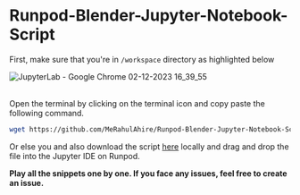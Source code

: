 # Runpod-Blender-Jupyter-Notebook-Script

First, make sure that you're in `/workspace` directory as highlighted below 

![JupyterLab - Google Chrome 02-12-2023 16_39_55](https://github.com/MeRahulAhire/Runpod-Blender-Jupyter-Notebook-Script/assets/42251052/aec4a8cc-3e68-4dbb-93f3-3fa34517ffd9)
<br><br>

Open the terminal by clicking on the terminal icon and copy paste the following command.
```bash
wget https://github.com/MeRahulAhire/Runpod-Blender-Jupyter-Notebook-Script/raw/main/Runpod%20Blender%20Script%20-%20Jupyter%20Notebook.ipynb
```

Or else you and also download the script [here](https://github.com/MeRahulAhire/Runpod-Blender-Jupyter-Notebook-Script/blob/main/Runpod%20Blender%20Script%20-%20Jupyter%20Notebook.ipynb) locally and drag and drop the file into the Jupyter IDE on Runpod.

**Play all the snippets one by one. If you face any issues, feel free to create an issue.**
